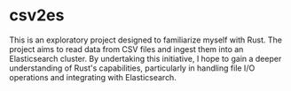 # csv2es

This is an exploratory project designed to familiarize myself with Rust. The project aims to read data from CSV files and ingest them into an Elasticsearch cluster. By undertaking this initiative, I hope to gain a deeper understanding of Rust's capabilities, particularly in handling file I/O operations and integrating with Elasticsearch.
